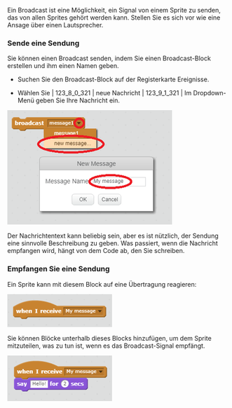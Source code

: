 Ein Broadcast ist eine Möglichkeit, ein Signal von einem Sprite zu senden, das von allen Sprites gehört werden kann. Stellen Sie es sich vor wie eine Ansage über einen Lautsprecher.

### Sende eine Sendung

Sie können einen Broadcast senden, indem Sie einen Broadcast-Block erstellen und ihm einen Namen geben.

+ Suchen Sie den Broadcast-Block auf der Registerkarte Ereignisse.

+ Wählen Sie | 123_8_0_321 | neue Nachricht | 123_9_1_321 | Im Dropdown-Menü geben Sie Ihre Nachricht ein.

![Erstelle eine Sendung](images/create-a-broadcast.png)

Der Nachrichtentext kann beliebig sein, aber es ist nützlich, der Sendung eine sinnvolle Beschreibung zu geben. Was passiert, wenn die Nachricht empfangen wird, hängt von dem Code ab, den Sie schreiben.

### Empfangen Sie eine Sendung

Ein Sprite kann mit diesem Block auf eine Übertragung reagieren:

![Empfange eine Sendung](images/receive-a-broadcast.png)

Sie können Blöcke unterhalb dieses Blocks hinzufügen, um dem Sprite mitzuteilen, was zu tun ist, wenn es das Broadcast-Signal empfängt.

![Beispiel erhalten](images/receive-example.png)